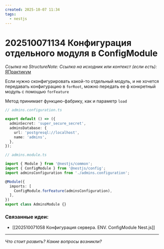 ```yaml
---
created: 2025-10-07 11:34
tags:
  - nestjs
---
```

# 202510071134 Конфигурация отдельного модуля в ConfigModule

*Ссылка на StructureNote:*
*Ссылка на исходник или контекст (если есть):* [ЯПрактикум](https://practicum.yandex.ru/trainer/backend-nodejs/lesson/64506ddc-7e9d-440a-acf6-bda3f77dd69f/)

Если нужно сконфигурировать какой-то отдельный модуль, и не хочется передавать конфигурацию в `forRoot`, можно передать ее ф конкретный модуль с помощью `forFeature`

Метод принимает функцию-фабрику, как и параметр `load`

```ts
// admins.configuration.ts

export default () => ({
  adminSecret: 'super_secure_secret',
  adminsDatabase: {
    url: 'postgresql://localhost',
    name: 'admins',
  },
});
```

```ts
// admins.module.ts

import { Module } from '@nestjs/common';
import { ConfigModule } from '@nestjs/config';
import adminsConfiguration from './admins.configuration';

@Module({
  imports: [
    ConfigModule.forFeature(adminsConfiguration),
  ],
})
export class AdminsModule {}
```

### Связанные идеи:

* [[202510071058 Конфигурация сервера. ENV. ConfigModule Nest.js]]
---

*Что стоит развить? Какие вопросы возникли?*
